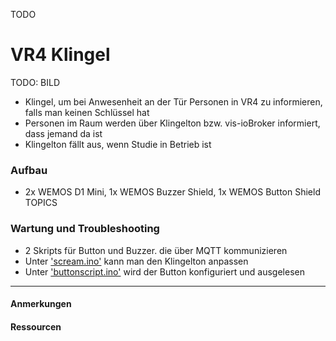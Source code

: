 TODO
# VR4 Klingel

<!-- *Bilder/Diagramme, Schaltpläne, etc. (wo sinnvoll) einfügen* -->
TODO: BILD

<!-- → Verwendung: Was macht das? Wie kann man das benutzen?, … -->
- Klingel, um bei Anwesenheit an der Tür Personen in VR4 zu informieren, falls man keinen Schlüssel hat
- Personen im Raum werden über Klingelton bzw. vis-ioBroker informiert, dass jemand da ist
- Klingelton fällt aus, wenn Studie in Betrieb ist

### Aufbau
<!-- → z.B.: Verkabelung, Infrastruktur, Ort,  -->
- 2x WEMOS D1 Mini, 1x WEMOS Buzzer Shield, 1x WEMOS Button Shield
TOPICS

### Wartung und Troubleshooting
<!-- → Wie kommt man ran?, Was kann man einfach ändern?, Bugs, die uns begegnet sind und wie sie gelöst wurden, … -->
- 2 Skripts für Button und Buzzer. die über MQTT kommunizieren
- Unter ['scream.ino'](https://github.com/thiilo/VR4Ware/blob/main/scream.ino) kann man den Klingelton anpassen
- Unter ['buttonscript.ino'](https://github.com/thiilo/VR4Ware/blob/main/buttonscript.ino) wird der Button konfiguriert und ausgelesen
---

#### Anmerkungen
<!-- → Zusätzlicher Punkt für Notizen/Anmerkungen, etc. (wenn nichts wichtiges, dann weglassen) -->

#### Ressourcen 
<!-- → Verwendete Tutorials, Materialien, Quellenangaben, etc. (wenn nichts wichtiges, dann weglassen) -->

